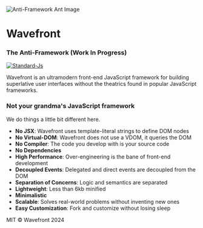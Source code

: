 

![Anti-Framework Ant Image](https://github.com/julienetie/anti-framework/blob/06398a8ab78780795e143689c2c4ccc426455bb3/anti-framework.webp?raw=true)
# Wavefront

### The Anti-Framework (Work In Progress)

[![Standard-Js](https://img.shields.io/badge/code_style-standard-brightgreen.svg?style=flat-square)](https://standardjs.com/)

Wavefront is an ultramodern front-end JavaScript framework for building superlative user interfaces without the theatrics found in popular JavaScript frameworks.

### Not your grandma's JavaScript framework
We do things a little bit different here.


- **No JSX**: Wavefront uses template-literal strings to define DOM nodes
- **No Virtual-DOM**: Wavefront does not use a VDOM, it queries the DOM
- **No Compiler**:  The code you develop with is your source code 
- **No Dependencies**  
- **High Performance**: Over-engineering is the bane of front-end development 
- **Decoupled Events**: Delegated and direct events are decoupled from the DOM
- **Separation of Concerns**: Logic and semantics are separated
- **Lightweight**: Less than 6kb minified
- **Minimalistic**
- **Scalable**: Solves real-world problems without inventing new ones
- **Easy Customization**: Fork and customize without losing sleep

MIT © Wavefront 2024 
